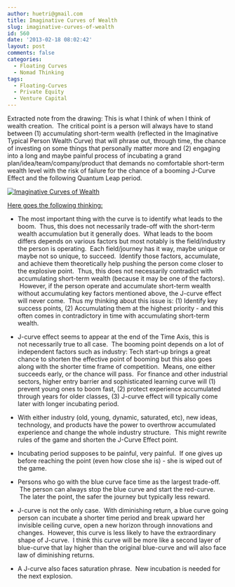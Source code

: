 ```yaml
---
author: huetri@gmail.com
title: Imaginative Curves of Wealth
slug: imaginative-curves-of-wealth
id: 560
date: '2013-02-18 08:02:42'
layout: post
comments: false
categories:
  - Floating Curves
  - Nomad Thinking
tags:
  - Floating-Curves
  - Private Equity
  - Venture Capital
---
```


Extracted note from the drawing: This is what I think of when I think of wealth creation.  The critical point is a person will always have to stand between (1) accumulating short-term wealth (reflected in the Imaginative Typical Person Wealth Curve) that will phrase out, through time, the chance of investing on some things that personally matter more and (2) engaging into a long and maybe painful process of incubating a grand plan/idea/team/company/product that demands no comfortable short-term wealth level with the risk of failure for the chance of a booming J-Curve Effect and the following Quantum Leap period.

[![Imaginative Curves of Wealth](http://69.195.124.154/~huetrico/wp-content/uploads/2013/02/imaginative-curves-of-wealth2.png?w=529)](http://69.195.124.154/~huetrico/wp-content/uploads/2013/02/imaginative-curves-of-wealth2.png)

<span style="text-decoration: underline;">Here goes the following thinking:</span>

- The most important thing with the curve is to identify what leads to the boom.  Thus, this does not necessarily trade-off with the short-term wealth accumulation but it generally does.  What leads to the boom differs depends on various factors but most notably is the field/industry the person is operating.  Each field/journey has it way, maybe unique or maybe not so unique, to succeed.  Identify those factors, accumulate, and achieve them theoretically help pushing the person come closer to the explosive point.  Thus, this does not necessarily contradict with accumulating short-term wealth (because it may be one of the factors).  However, if the person operate and accumulate short-term wealth without accumulating key factors mentioned above, the J-curve effect will never come.  Thus my thinking about this issue is: (1) Identify key success points, (2) Accumulating them at the highest priority - and this often comes in contradictory in time with accumulating short-term wealth.

- J-curve effect seems to appear at the end of the Time Axis, this is not necessarily true to all case.  The booming point depends on a lot of independent factors such as industry: Tech start-up brings a great chance to shorten the effective point of booming but this also goes along with the shorter time frame of competition.  Means, one either succeeds early, or the chance will pass.  For finance and other industrial sectors, higher entry barrier and sophisticated learning curve will (1) prevent young ones to boom fast, (2) protect experience accumulated through years for older classes, (3) J-curve effect will typically come later with longer incubating period.

- With either industry (old, young, dynamic, saturated, etc), new ideas, technology, and products have the power to overthrow accumulated experience and change the whole industry structure.  This might rewrite rules of the game and shorten the J-Curve Effect point.

- Incubating period supposes to be painful, very painful.  If one gives up before reaching the point (even how close she is) - she is wiped out of the game.

- Persons who go with the blue curve face time as the largest trade-off.  The person can always stop the blue curve and start the red-curve.  The later the point, the safer the journey but typically less reward.

- J-curve is not the only case.  With diminishing return, a blue curve going person can incubate a shorter time period and break upward her invisible ceiling curve, open a new horizon through innovations and changes.  However, this curve is less likely to have the extraordinary shape of J-curve.  I think this curve will be more like a second layer of blue-curve that lay higher than the original blue-curve and will also face law of diminishing returns.

- A J-curve also faces saturation phrase.  New incubation is needed for the next explosion.